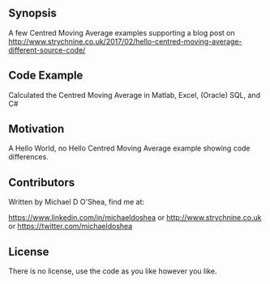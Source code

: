 ## Synopsis

A few Centred Moving Average examples supporting a blog post on http://www.strychnine.co.uk/2017/02/hello-centred-moving-average-different-source-code/

## Code Example

Calculated the Centred Moving Average in Matlab, Excel, (Oracle) SQL, and C#

## Motivation

A Hello World, no Hello Centred Moving Average example showing code differences.

## Contributors

Written by Michael D O'Shea, find me at:

https://www.linkedin.com/in/michaeldoshea or http://www.strychnine.co.uk or https://twitter.com/michaeldoshea

## License

There is no license, use the code as you like however you like.